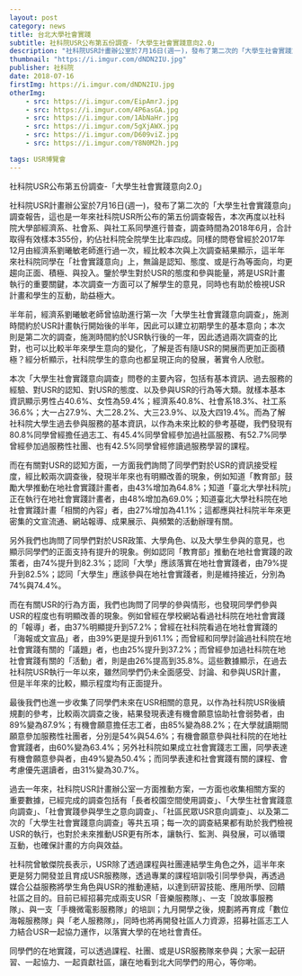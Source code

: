 ```yaml
---
layout: post
category: news
title: 台北大學社會實踐
subtitle: 社科院USR公布第五份調查-「大學生社會實踐意向2.0」
description: "社科院USR計畫辦公室於7月16日(週一)，發布了第二次的「大學生社會實踐意向」調查報告..."
thumbnail: "https://i.imgur.com/dNDN2IU.jpg"
publisher: 社科院
date: 2018-07-16
firstImg: https://i.imgur.com/dNDN2IU.jpg
otherImg:
    - src: https://i.imgur.com/EipAmrJ.jpg
    - src: https://i.imgur.com/4P6asGA.jpg
    - src: https://i.imgur.com/1AbNaHr.jpg
    - src: https://i.imgur.com/5gXjAWX.jpg
    - src: https://i.imgur.com/D609viZ.jpg
    - src: https://i.imgur.com/Y8N0M2h.jpg

tags: USR博覽會
---
```


社科院USR公布第五份調查-「大學生社會實踐意向2.0」

社科院USR計畫辦公室於7月16日(週一)，發布了第二次的「大學生社會實踐意向」調查報告，這也是一年來社科院USR所公布的第五份調查報告，本次再度以社科院大學部經濟系、社會系、與社工系同學進行普查，調查時間為2018年6月，合計取得有效樣本355份，約佔社科院全院學生比率四成。同樣的問卷曾經於2017年12月由經濟系劉曦敏老師進行過一次，經比較本次與上次調查結果顯示，這半年來社科院同學在「社會實踐意向」上，無論是認知、態度、或是行為等面向，均更趨向正面、積極、與投入。鑒於學生對於USR的態度和參與能量，將是USR計畫執行的重要關鍵，本次調查一方面可以了解學生的意見，同時也有助於檢視USR計畫和學生的互動，助益極大。

半年前，經濟系劉曦敏老師曾協助進行第一次「大學生社會實踐意向調查」，施測時間約於USR計畫執行開始後的半年，因此可以建立初期學生的基本意向；本次則是第二次的調查，施測時間約於USR執行後的一年，因此透過兩次調查的比對，也可以比較半年來學生意向的變化，了解是否有隨USR的開展而更加正面積極？經分析顯示，社科院學生的意向也都呈現正向的發展，著實令人欣慰。

本次「大學生社會實踐意向調查」問卷的主要內容，包括有基本資訊、過去服務的經驗、對USR的認知、對USR的態度、以及參與USR的行為等大類。就樣本基本資訊顯示男性占40.6%、女性為59.4%；經濟系40.8%、社會系18.3%、社工系36.6%；大一占27.9%、大二28.2%、大三23.9%、以及大四19.4%。而為了解社科院大學生過去參與服務的基本資訊，以作為未來比較的參考基礎，我們發現有80.8%同學曾經擔任過志工、有45.4%同學曾經參加過社區服務、有52.7%同學曾經參加過服務性社團、也有42.5%同學曾經修讀過服務學習的課程。

而在有關對USR的認知方面，一方面我們詢問了同學們對於USR的資訊接受程度，經比較兩次調查後，發現半年來也有明顯改善的現象，例如知道「教育部」鼓勵大學推動在地社會實踐計畫者，由43%增加為64.8%；知道「臺北大學社科院」正在執行在地社會實踐計畫者，由48%增加為69.0%；知道臺北大學社科院在地社會實踐計畫「相關的內容」者，由27%增加為41.1%；這都應與社科院半年來更密集的文宣流通、網站報導、成果展示、與頻繁的活動辦理有關。

另外我們也詢問了同學們對於USR政策、大學角色、以及大學生參與的意見，也顯示同學們的正面支持有提升的現象。例如認同「教育部」推動在地社會實踐的政策者，由74%提升到82.3%；認同「大學」應該落實在地社會實踐者，由79%提升到82.5%；認同「大學生」應該參與在地社會實踐者，則是維持接近，分別為74%與74.4%。

而在有關USR的行為方面，我們也詢問了同學的參與情形，也發現同學們參與USR的程度也有明顯改善的現象。例如曾經在學校網站看過社科院在地社會實踐的「報導」者，由37%明顯提升到57.2%；曾經在社科院看過在地社會實踐的「海報或文宣品」者，由39%更是提升到61.1%；而曾經和同學討論過社科院在地社會實踐有關的「議題」者，也由25%提升到37.2%；而曾經參加過社科院在地社會實踐有關的「活動」者，則是由26%提高到35.8%。這些數據顯示，在過去社科院USR執行一年以來，雖然同學們仍未全面感受、討論、和參與USR計畫，但是半年來的比較，顯示程度均有正面提升。

最後我們也進一步收集了同學們未來在USR相關的意見，以作為社科院USR後續規劃的參考，比較兩次調查之後，結果發現表達有機會願意協助社會弱勢者，由89%變為87.9%；有機會願意擔任志工者，由85%變為88.2%；在大學就讀期間願意參加服務性社團者，分別是54%與54.6%；有機會願意參與社科院的在地社會實踐者，由60%變為63.4%；另外社科院如果成立社會實踐志工團，同學表達有機會願意參與者，由49%變為50.4%；而同學表達和社會實踐有關的課程、會考慮優先選讀者，由31%變為30.7%。

過去一年來，社科院USR計畫辦公室一方面推動方案，一方面也收集相關方案的重要數據，已經完成的調查包括有「長者校園空間使用調查」、「大學生社會實踐意向調查」、「社會實踐參與學生之意向調查」、「社區民眾USR意向調查」、以及第二次的「大學生社會實踐意向調查」等共五項；每一次的調查結果都有助於我們檢視USR的執行，也對於未來推動USR更有所本，讓執行、監測、與發展，可以循環互動，也確保計畫的方向與效益。

社科院曾敏傑院長表示，USR除了透過課程與社團連結學生角色之外，這半年來更是努力開發並且育成USR服務隊，透過專業的課程培訓吸引同學參與，再透過媒合公益服務將學生角色與USR的推動連結，以達到研習技能、應用所學、回饋社區之目的。目前已經招募完成兩支USR「音樂服務隊」、一支「說故事服務隊」、與一支「手機微電影服務隊」的培訓；九月開學之後，規劃將再育成「數位海報服務隊」與「老人服務隊」，同時也將再開發社區人力資源，招募社區志工人力結合USR一起協力運作，以落實大學的在地社會責任。

同學們的在地實踐，可以透過課程、社團、或是USR服務隊來參與；大家一起研習、一起協力、一起貢獻社區，讓在地看到北大同學們的用心，等你喲。